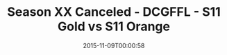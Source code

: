 ---
title: Season XX Canceled - DCGFFL - S11 Gold vs S11 Orange
teams-score:
- team: _teams/s11-gold.md
  score:
- team: _teams/s11-orange.md
  score:
mvp: ''
game-ball: ''
season: 11
week:
date: '2015-11-09T00:00:58'
pageid: season-11-playoffs-november-8-2015-937-vs-929
---
